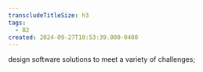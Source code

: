 ```yaml
---
transcludeTitleSize: h3
tags:
  - B2
created: 2024-09-27T10:53:39.000-0400
---
```

design software solutions to meet a variety of challenges;